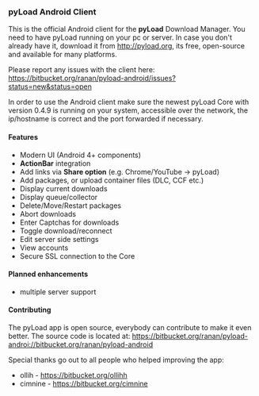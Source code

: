 ### pyLoad Android Client 

This is the official Android client for the **pyLoad** Download Manager. You need to have pyLoad running on your pc or server.
In case you don't already have it, download it from http://pyload.org, its free, open-source and available for many platforms.

Please report any issues with the client here: https://bitbucket.org/ranan/pyload-android/issues?status=new&status=open

In order to use the Android client make sure the newest pyLoad Core with version 0.4.9 is running on your system, accessible over the network, the ip/hostname is correct and the port forwarded if necessary.

#### Features
- Modern UI (Android 4+ components)
- **ActionBar** integration
- Add links via **Share option** (e.g. Chrome/YouTube -> pyLoad)
- Add packages, or upload container files (DLC, CCF etc.)
- Display current downloads
- Display queue/collector
- Delete/Move/Restart packages
- Abort downloads
- Enter Captchas for downloads
- Toggle download/reconnect
- Edit server side settings
- View accounts
- Secure SSL connection to the Core

#### Planned enhancements
- multiple server support

#### Contributing

The pyLoad app is open source, everybody can contribute to make it even better. The source code is located at: https://bitbucket.org/ranan/pyload-androi://bitbucket.org/ranan/pyload-android 

Special thanks go out to all people who helped improving the app:

- ollih - https://bitbucket.org/ollihh
- cimnine - https://bitbucket.org/cimnine

